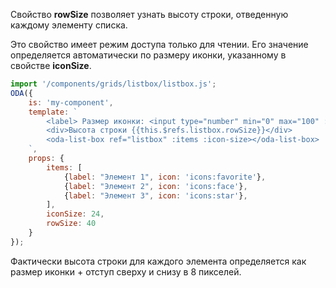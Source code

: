 Свойство **rowSize** позволяет узнать высоту строки, отведенную каждому элементу списка.

Это свойство имеет режим доступа только для чтении. Его значение определяется автоматически по размеру иконки, указанному в свойстве **iconSize**.

```javascript _run_line_edit_loadoda_[my-component.js]_h=160_
import '/components/grids/listbox/listbox.js';
ODA({
    is: 'my-component',
    template: `
        <label> Размер иконки: <input type="number" min="0" max="100" ::value="iconSize">px</label>
        <div>Высота строки {{this.$refs.listbox.rowSize}}</div>
        <oda-list-box ref="listbox" :items :icon-size></oda-list-box>
    `,
    props: {
        items: [
            {label: "Элемент 1", icon: 'icons:favorite'},
            {label: "Элемент 2", icon: 'icons:face'},
            {label: "Элемент 3", icon: 'icons:star'},
        ],
        iconSize: 24,
        rowSize: 40
    }
});
```

Фактически высота строки для каждого элемента определяется как размер иконки + отступ сверху и снизу в 8 пикселей.
